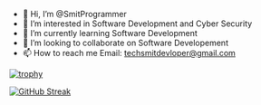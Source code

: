 - 👋 Hi, I’m @SmitProgrammer
- 👀 I’m interested in Software Development and Cyber Security
- 🌱 I’m currently learning Software Development
- 💞️ I’m looking to collaborate on Software Developement
- 📫 How to reach me Email: techsmitdevloper@gmail.com

<!-- ![Smit's GitHub Stats](https://github-readme-stats.vercel.app/api?username=SmitProgrammer&show_icons=true&hide_border=true&title_color=fff&icon_color=fc531f&text_color=fff&bg_color=121212&include_all_commits=true&count_private=true) -->

[![trophy](https://github-profile-trophy.vercel.app/?username=SmitProgrammer&theme=onedark)](https://github.com/ryo-ma/github-profile-trophy)

[![GitHub Streak](https://github-readme-streak-stats.herokuapp.com?user=SmitProgrammer&theme=dark)](https://git.io/streak-stats)
<!--[![My GitHub Language Stats](https://github-readme-stats.vercel.app/api/top-langs/?username=SmitProgrammer&show_icons=true&hide_border=true&title_color=fff&icon_color=fc531f&text_color=fff&bg_color=121212&langs_count=5&theme=tokyonight)]

[![GitHub Streak](https://github-readme-streak-stats.herokuapp.com/?user=SmitProgrammer)](https://git.io/streak-stats)

SmitProgrammer/SmitProgrammer is a ✨ special ✨ repository because its `README.md` (this file) appears on your GitHub profile.
You can click the Preview link to take a look at your changes.
--->
